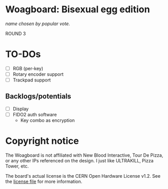# Woagboard: Bisexual egg edition
_name chosen by popular vote._

ROUND 3

# TO-DOs
- [ ] RGB (per-key)
- [ ] Rotary encoder support
- [ ] Trackpad support

## Backlogs/potentials
- [ ] Display
- [ ] FIDO2 auth software
  - Key combo as encryption

# Copyright notice
The Woagboard is not affiliated with New Blood Interactive, Tour De Pizza, or any other IPs referenced on the design.
I just like ULTRAKILL, Pizza Tower, etc.

The board's actual license is the CERN Open Hardware License v1.2. See the [license file](./license.md) for more information.
